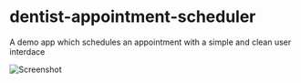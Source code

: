 # dentist-appointment-scheduler
A demo app which schedules an appointment with a simple and clean user interdace

![Screenshot](https://imgur.com/a/sVlj2kL)
